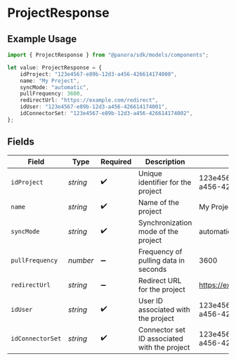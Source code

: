 # ProjectResponse

## Example Usage

```typescript
import { ProjectResponse } from "@panora/sdk/models/components";

let value: ProjectResponse = {
    idProject: "123e4567-e89b-12d3-a456-426614174000",
    name: "My Project",
    syncMode: "automatic",
    pullFrequency: 3600,
    redirectUrl: "https://example.com/redirect",
    idUser: "123e4567-e89b-12d3-a456-426614174001",
    idConnectorSet: "123e4567-e89b-12d3-a456-426614174002",
};
```

## Fields

| Field                                        | Type                                         | Required                                     | Description                                  | Example                                      |
| -------------------------------------------- | -------------------------------------------- | -------------------------------------------- | -------------------------------------------- | -------------------------------------------- |
| `idProject`                                  | *string*                                     | :heavy_check_mark:                           | Unique identifier for the project            | 123e4567-e89b-12d3-a456-426614174000         |
| `name`                                       | *string*                                     | :heavy_check_mark:                           | Name of the project                          | My Project                                   |
| `syncMode`                                   | *string*                                     | :heavy_check_mark:                           | Synchronization mode of the project          | automatic                                    |
| `pullFrequency`                              | *number*                                     | :heavy_minus_sign:                           | Frequency of pulling data in seconds         | 3600                                         |
| `redirectUrl`                                | *string*                                     | :heavy_minus_sign:                           | Redirect URL for the project                 | https://example.com/redirect                 |
| `idUser`                                     | *string*                                     | :heavy_check_mark:                           | User ID associated with the project          | 123e4567-e89b-12d3-a456-426614174001         |
| `idConnectorSet`                             | *string*                                     | :heavy_check_mark:                           | Connector set ID associated with the project | 123e4567-e89b-12d3-a456-426614174002         |